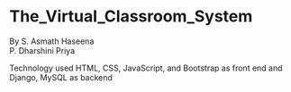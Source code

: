 # The_Virtual_Classroom_System
By
S. Asmath Haseena  
P. Dharshini Priya

   Technology used  HTML, CSS, JavaScript, and Bootstrap as front end and Django, MySQL as backend
